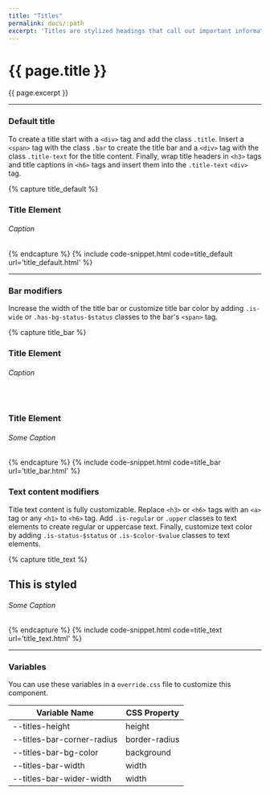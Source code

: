 ```yaml
---
title: "Titles"
permalink: docs/:path
excerpt: 'Titles are stylized headings that call out important information or data. They are comprised of a title bar, headline, and caption. Title text styles and color can be customized.'
---
```


# {{ page.title }}
{{ page.excerpt }}


***


### Default title
To create a title start with a `<div>` tag and add the class `.title`. Insert a `<span>` tag with the class `.bar` to create the title bar and a `<div>` tag with the class `.title-text` for the title content. Finally, wrap title headers in `<h3>` tags and title captions in `<h6>` tags and insert them into the `.title-text` `<div>` tag.

{% capture title_default %} 
<div class="title">
<span class="bar"></span>
<div class="title-text">
<h3>Title Element</h3>
<h6>Caption</h6>
</div>
</div>
 {% endcapture %}
{% include code-snippet.html code=title_default url='title_default.html' %}


***


### Bar modifiers
Increase the width of the title bar or customize title bar color by adding `.is-wide` or `.has-bg-status-$status` classes to the bar&#39;s `<span>` tag.

{% capture title_bar %} 
<div class="title">
<span class="bar is-wide"></span>
<div class="title-text">
<h3>Title Element</h3>
<h6>Caption</h6>
</div>
</div>
<br>
<div class="title">
<span class="bar has-bg-status-success"></span>
<div class="title-text">
<h3>Title Element</h3>
<h6>Some Caption</h6>
</div>
</div>
 {% endcapture %}
{% include code-snippet.html code=title_bar url='title_bar.html' %}

### Text content modifiers
Title text content is fully customizable. Replace `<h3>` or `<h6>` tags with an `<a>` tag or any `<h1>` to `<h6>` tag. Add `.is-regular` or `.upper` classes to text elements to create regular or uppercase text. Finally, customize text color by adding `.is-status-$status` or `.is-$color-$value` classes to text elements.

{% capture title_text %} 
<div class="title">
<span class="bar"></span>
<div class="title-text">
<h2 class="is-regular is-status-success">This is styled</h2>
<h6 class="upper is-grey-600">Some Caption</h6>
</div>
</div>
 {% endcapture %}
{% include code-snippet.html code=title_text url='title_text.html' %}


***


### Variables
You can use these variables in a `override.css` file to customize this component.

|Variable Name|CSS Property|
| - | - |
|--titles-height| height|
|--titles-bar-corner-radius| border-radius|
|--titles-bar-bg-color| background|
|--titles-bar-width| width|
|--titles-bar-wider-width| width|
